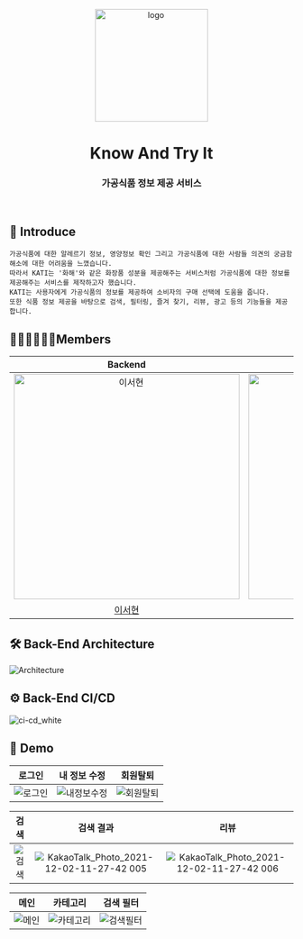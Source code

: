 <p align="middle" >
    <img width="200px" src="https://user-images.githubusercontent.com/67419004/145490067-b35519fe-3176-443d-9c79-6dcb66c4d8e8.png" alt="logo"/>
</p>
<h1 align="middle">Know And Try It</h1>
<h3 align="middle">가공식품 정보 제공 서비스</h3>
<br />

## 🍔 Introduce
```text
가공식품에 대한 알레르기 정보, 영양정보 확인 그리고 가공식품에 대한 사람들 의견의 궁금함 해소에 대한 어려움을 느꼈습니다.
따라서 KATI는 '화해'와 같은 화장품 성분을 제공해주는 서비스처럼 가공식품에 대한 정보를 제공해주는 서비스를 제작하고자 했습니다.
KATI는 사용자에게 가공식품의 정보를 제공하여 소비자의 구매 선택에 도움을 줍니다.
또한 식품 정보 제공을 바탕으로 검색, 필터링, 즐겨 찾기, 리뷰, 광고 등의 기능들을 제공합니다.
```

## 🙋🏻‍♂️🙋🏼‍♀️Members

|                                          Backend                                           |                                         Backend                                          |                                         Android                                          |                                         Android                                         |                                        Android                                         |                                        Frontend                                         |                                        Frontend                                         |
| :----------------------------------------------------------------------------------------: | :--------------------------------------------------------------------------------------: | :--------------------------------------------------------------------------------------: | :-------------------------------------------------------------------------------------: | :-------------------------------------------------------------------------------------: | :-------------------------------------------------------------------------------------: | :-------------------------------------------------------------------------------------: |
| <img src="https://avatars.githubusercontent.com/u/67419004?v=4" width=400px alt="이서현"/> | <img src="https://avatars.githubusercontent.com/u/26360280?v=4" width=400px alt="정찬호"/> | <img src="https://avatars.githubusercontent.com/u/67571491?v=4" width=400px alt="아론"/> | <img src="https://avatars.githubusercontent.com/u/26360280?v=4" width=400px alt="제리"> | <img src="https://avatars.githubusercontent.com/u/60867063?v=4" width=400px alt="신동욱"> | <img src="https://avatars.githubusercontent.com/u/61618221?v=4" width=400px alt="박정훈"> | <img src="https://avatars.githubusercontent.com/u/70804578?v=4" width=400px alt="홍은서"> |
|                            [이서현](https://github.com/harry-bro)                            |                           [정찬호](https://github.com/chanhoGod)                           |                          [정상현](https://github.com/JungSangHyeon)                          |                         [신동욱](https://github.com/codeMonkey-shin)                          |                           [윤예은](https://github.com/yeeun-yun97)                           |                          [박정훈](https://github.com/PiaoZhengxun)                           |                          [홍은서](https://github.com/jelly-boop)                           |

## 🛠 Back-End Architecture
![Architecture](https://user-images.githubusercontent.com/67419004/145493239-9b50685f-5069-48da-85fc-66a67bcddf34.png)

## ⚙️ Back-End CI/CD
![ci-cd_white](https://user-images.githubusercontent.com/67419004/145493243-7067941c-afec-4bab-a708-a02a8a095805.png)

## 🚀 Demo
|로그인|내 정보 수정|회원탈퇴|
|:---:|:---:|:---:|
|![로그인](https://user-images.githubusercontent.com/67419004/145494475-b5819117-4c32-42c5-a228-3a5e3d2d54b8.jpeg)|![내정보수정](https://user-images.githubusercontent.com/67419004/145494477-b86d7450-0db0-4848-8400-7c09f80c2bf9.jpeg)|![회원탈퇴](https://user-images.githubusercontent.com/67419004/145494481-d5d9d47c-a4ec-4183-be98-900b6b4ccf40.jpeg)|

|검색|검색 결과|리뷰|
|:---:|:---:|:---:|
|![검색](https://user-images.githubusercontent.com/67419004/145495458-727d1750-16c4-4209-a851-0f3347a80f63.jpeg)|![KakaoTalk_Photo_2021-12-02-11-27-42 005](https://user-images.githubusercontent.com/67419004/145495460-2bc09004-bd46-43c5-be8e-aa85bac2d385.jpeg)|![KakaoTalk_Photo_2021-12-02-11-27-42 006](https://user-images.githubusercontent.com/67419004/145495463-02bee4c0-6ecb-4b04-886f-68823b651023.jpeg)|

|메인|카테고리|검색 필터|
|:---:|:---:|:---:|
|![메인](https://user-images.githubusercontent.com/67419004/145495711-020e8dd5-a955-4cdc-b9c9-572d07ab1f3a.jpeg)|![카테고리](https://user-images.githubusercontent.com/67419004/145495716-59f45efb-27cb-4203-8334-935a3cb70a7e.jpeg)|![검색필터](https://user-images.githubusercontent.com/67419004/145495718-73e4f335-431c-4559-bb69-0dd890770233.jpeg)|
